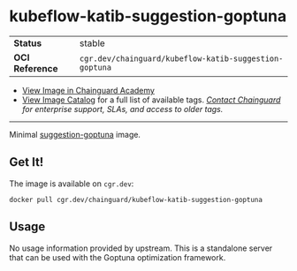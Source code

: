 <!--monopod:start-->
# kubeflow-katib-suggestion-goptuna
| | |
| - | - |
| **Status** | stable |
| **OCI Reference** | `cgr.dev/chainguard/kubeflow-katib-suggestion-goptuna` |


* [View Image in Chainguard Academy](https://edu.chainguard.dev/chainguard/chainguard-images/reference/kubeflow-katib-suggestion-goptuna/overview/)
* [View Image Catalog](https://console.enforce.dev/images/catalog) for a full list of available tags.
*[Contact Chainguard](https://www.chainguard.dev/chainguard-images) for enterprise support, SLAs, and access to older tags.*

---
<!--monopod:end-->

Minimal [suggestion-goptuna](https://github.com/kubeflow/katib/tree/master/cmd/suggestion/goptuna/v1beta1) image.

## Get It!

The image is available on `cgr.dev`:

```
docker pull cgr.dev/chainguard/kubeflow-katib-suggestion-goptuna
```

## Usage

No usage information provided by upstream. This is a standalone server that can be used with the Goptuna optimization framework.
